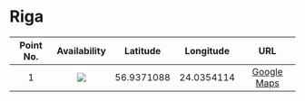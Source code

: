 # Riga

| Point No. | Availability | Latitude  | Longitude | URL |
|:---------:|:------------:|:---------:|:---------:|:---:|
| 1         | ![](https://img.shields.io/badge/доступен-active.svg)           | 56.9371088 | 24.0354114 | [Google Maps](https://www.google.ru/maps/place/56°56'13.6"N+24°02'07.5"E)
